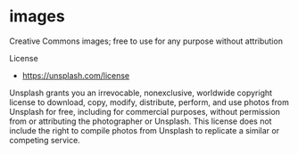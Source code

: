 # images
Creative Commons images; free to use for any purpose without attribution


License
* https://unsplash.com/license

Unsplash grants you an irrevocable, nonexclusive, worldwide copyright license to download, copy, 
modify, distribute, perform, and use photos from Unsplash for free, including for commercial purposes, 
without permission from or attributing the photographer or Unsplash. This license does not include the 
right to compile photos from Unsplash to replicate a similar or competing service.


